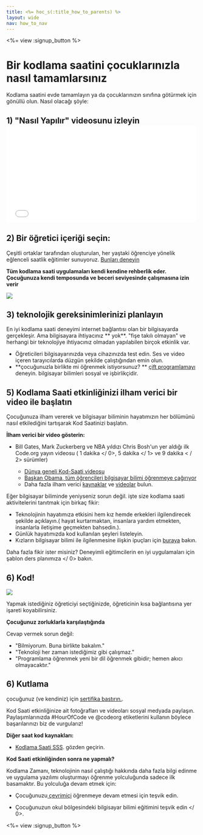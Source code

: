 ```yaml
---
title: <%= hoc_s(:title_how_to_parents) %>
layout: wide
nav: how_to_nav
---
```

<%= view :signup_button %>

# Bir kodlama saatini çocuklarınızla nasıl tamamlarsınız

Kodlama saatini evde tamamlayın ya da çocuklarınızın sınıfına götürmek için gönüllü olun. Nasıl olacağı şöyle:

## 1) "Nasıl Yapılır" videosunu izleyin <iframe width="500" height="255" src="//www.youtube.com/embed/SrnvvWDm73k" frameborder="0" allowfullscreen mark="crwd-mark"></iframe> 

## 2) Bir öğretici içeriği seçin:

Çeşitli ortaklar tarafından oluşturulan, her yaştaki öğrenciye yönelik eğlenceli saatlik eğitimler sunuyoruz. [Bunları deneyin](<%= resolve_url('/learn') %>)

**Tüm kodlama saati uygulamaları kendi kendine rehberlik eder. Çocuğunuza kendi temposunda ve beceri seviyesinde çalışmasına izin verir**

[![](/images/fit-700/tutorials.png)](<%= resolve_url('/learn') %>)

## 3) teknolojik gereksinimlerinizi planlayın

En iyi kodlama saati deneyimi internet bağlantısı olan bir bilgisayarda gerçekleşir. Ama bilgisayara ihtiyacınız ** yok**. "fişe takılı olmayan" ve herhangi bir teknolojiye ihtiyacınız olmadan yapılabilen birçok etkinlik var.

- Öğreticileri bilgisayarınızda veya cihazınızda test edin. Ses ve video içeren tarayıcılarda düzgün şekilde çalıştığından emin olun.
- **çocuğunuzla birlikte mi öğrenmek istiyorsunuz? ** [çift programlamayı ](http://www.ncwit.org/resources/pair-programming-box-power-collaborative-learning)deneyin. bilgisayar bilimleri sosyal ve işbirlikçidir.

## 5) Kodlama Saati etkinliğinizi ilham verici bir video ile başlatın

Çocuğunuza ilham vererek ve bilgisayar biliminin hayatımızın her bölümünü nasıl etkilediğini tartışarak Kod Saatinizi başlatın.

**İlham verici bir video gösterin:**

- Bill Gates, Mark Zuckerberg ve NBA yıldızı Chris Bosh'un yer aldığı ilk Code.org yayın videosu ( 1 dakika </ 0>,  5 dakika </ 1> ve  9 dakika < / 2> sürümler)</li> 
    
    - [ Dünya geneli Kod-Saati videosu](https://www.youtube.com/watch?v=KsOIlDT145A)
    - [Başkan Obama, tüm öğrencileri bilgisayar bilimi öğrenmeye çağırıyor](https://www.youtube.com/watch?v=6XvmhE1J9PY)
    - Daha fazla ilham verici [kaynaklar](<%= resolve_url('https://code.org/inspire') %>) ve [videolar](https://www.youtube.com/playlist?list=PLzdnOPI1iJNfpD8i4Sx7U0y2MccnrNZuP) bulun.</ul> 
    
    Eğer bilgisayar biliminde yeniyseniz sorun değil. işte size kodlama saati aktivitelerini tanıtmak için birkaç fikir:
    
    - Teknolojinin hayatımıza etkisini hem kız hemde erkekleri ilgilendirecek şekilde açıklayın.( hayat kurtarmaktan, insanlara yardım etmekten, insanlarla iletişime geçmekten bahsedin.).
    - Günlük hayatımızda kod kullanılan şeyleri listeleyin.
    - Kızların bilgisayar bilimi ile ilgilenmesine ilişkin ipuçları için [buraya](<%= resolve_url('https://code.org/girls') %>) bakın.
    
    Daha fazla fikir ister misiniz? Deneyimli eğitimcilerin en iyi uygulamaları için  şablon ders planımıza </ 0> bakın.</p> 
    
    ## 6) Kod!
    
    <img src="/images/fit-700/tutorial-short-link.png" />
    
    Yapmak istediğiniz öğreticiyi seçtiğinizde, öğreticinin kısa bağlantısına yer işareti koyabilirsiniz.
    
    **Çocuğunuz zorluklarla karşılaştığında**
    
    Cevap vermek sorun değil:
    
    - "Bilmiyorum. Buna birlikte bakalım."
    - "Teknoloji her zaman istediğimiz gibi çalışmaz."
    - "Programlama öğrenmek yeni bir dil öğrenmek gibidir; hemen akıcı olmayacaktır."
    
    ## 6) Kutlama
    
    çocuğunuz (ve kendiniz) için [sertifika bastırın.](<%= resolve_url('https://code.org/certificates') %>).
    
    Kod Saati etkinliğinize ait fotoğrafları ve videoları sosyal medyada paylaşın. Paylaşımlarınızda #HourOfCode ve @codeorg etiketlerini kullanın böylece başarılarınızı biz de vurgularız!
    
    **Diğer saat kod kaynakları:**
    
    - [ Kodlama Saati SSS](https://support.code.org/hc/en-us/categories/200147083-Hour-of-Code). gözden geçirin.
    
    **Kod Saati etkinliğinden sonra ne yapmalı?**
    
    Kodlama Zamanı, teknolojinin nasıl çalıştığı hakkında daha fazla bilgi edinme ve uygulama yazılımı oluşturmayı öğrenme yolculuğunda sadece ilk basamaktır. Bu yolculuğa devam etmek için:
    
    - Çocuğunuzu[ çevrimiçi](<%= resolve_url('https://code.org/learn/beyond') %>) öğrenmeye devam etmesi için teşvik edin.
    - Çocuğunuzun okul bölgesindeki bilgisayar bilimi eğitimini  teşvik edin </ 0>.</li> </ul> 
        
        <%= view :signup_button %>